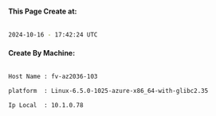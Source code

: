 
   
#### This Page Create at:

```bash

2024-10-16 - 17:42:24 UTC

```

#### Create By Machine:

```bash

Host Name : fv-az2036-103

platform  : Linux-6.5.0-1025-azure-x86_64-with-glibc2.35

Ip Local  : 10.1.0.78

```

